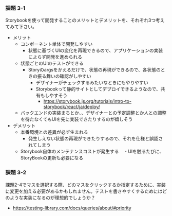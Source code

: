 ### 課題 3-1
Storybookを使って開発することのメリットとデメリットを、それぞれ3つ考えてみて下さい。
- メリット
  - コンポーネント単体で開発しやすい
    - 状態に基づくUIの変化を再現できるので、アプリケーションの実装によらず開発を進められる
  - 状態ごとのUIのテストができる
    - Storyのargsをかえるだけで、状態の再現ができるので、各状態のときの振る舞いの確認がしやすい
      - デザイナーがチェックするみたいなときにもやりやすい
      - Storybookって静的サイトとしてデプロイできるようなので、共有もしやすそう
        - https://storybook.js.org/tutorials/intro-to-storybook/react/ja/deploy/
  - バックエンドの実装まちとか、、デザイナーとの予定調整とか人との調整を待たなくてもUIを先に実装できたりするのが嬉しそう
- デメリット
  - 本番環境との差異が必ず生まれる
    - 発生しえない状態の再現ができたりするので、それを仕様と誤認されてしまう
  - Storybook自体のメンテナンスコストが発生する 
  　- UIを触るたびに、StoryBookの更新も必要になる

### 課題 3-2
課題2-4でマスを選択する際、どのマスをクリックするか指定するために、実装に変更を加える必要があるかもしれません。テストを書きやすくするためにはどのような実装になるのが理想的でしょうか？
- https://testing-library.com/docs/queries/about/#priority